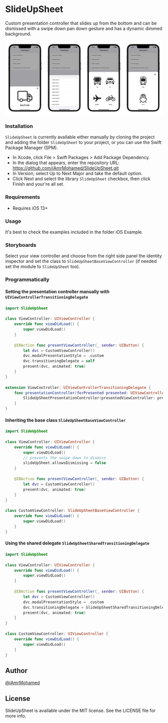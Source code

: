 # SlideUpSheet
Custom presentation controller that slides up from the bottom and can be dismissed with a swipe down pan down gesture and has a dynamic dimmed background.

![](Resources/examples.png)

### Installation
`SlideUpSheet` is currently available either manually by cloning the project and adding the folder `SlideUpSheet` to your project, or you can use the Swift Package Manager (SPM).

- In Xcode, click File > Swift Packages > Add Package Dependency.
- In the dialog that appears, enter the repository URL: https://github.com/iAmrMohamed/SlideUpSheet.git
- In Version, select Up to Next Major and take the default option.
- Click Next and select the library `SlideUpSheet` checkbox, then click Finish and your're all set. 

### Requirements
- Requires iOS 13+

### Usage

It's best to check the examples included in the folder iOS Example.

### Storyboards
Select your view controller and choose from the right side panel the identity inspector and set the class to `SlideUpSheetBaseViewController` (if needed set the module to `SlideUpSheet` too).

### Programmatically

#### Setting the presentation controller manually with `UIViewControllerTransitioningDelegate`
```swift
import SlideUpSheet

class ViewController: UIViewController {
    override func viewDidLoad() {
        super.viewDidLoad()
    }
    
    @IBAction func presentViewController(_ sender: UIButton) {
        let dvc = CustomViewController()
        dvc.modalPresentationStyle = .custom
        dvc.transitioningDelegate = self
        present(dvc, animated: true)
    }
}

extension ViewController: UIViewControllerTransitioningDelegate {
    func presentationController(forPresented presented: UIViewController, presenting: UIViewController?, source: UIViewController) -> UIPresentationController? {
        SlideUpSheetPresentationController(presentedViewController: presented, presenting: presenting)
    }
}
```

#### Inheriting the base class `SlideUpSheetBaseViewController`
```swift
import SlideUpSheet

class ViewController: UIViewController {
    override func viewDidLoad() {
        super.viewDidLoad()
        // prevents the swipe down to dismiss
        slideUpSheet.allowsDismissing = false
    }
    
    @IBAction func presentViewController(_ sender: UIButton) {
        let dvc = CustomViewController()
        present(dvc, animated: true)
    }
}

class CustomViewController: SlideUpSheetBaseViewController {
    override func viewDidLoad() {
        super.viewDidLoad()
    }
}
```

#### Using the shared delegate `SlideUpSheetSharedTransitioningDelegate`
```swift
import SlideUpSheet

class ViewController: UIViewController {
    override func viewDidLoad() {
        super.viewDidLoad()
    }
    
    @IBAction func presentViewController(_ sender: UIButton) {
        let dvc = CustomViewController()
        dvc.modalPresentationStyle = .custom
        dvc.transitioningDelegate = SlideUpSheetSharedTransitioningDelegate.sharedDelegate()
        present(dvc, animated: true)
    }
}

class CustomViewController: UIViewController {
    override func viewDidLoad() {
        super.viewDidLoad()
    }
}
```

## Author
[@iAmrMohamed](https://twitter.com/iAmrMohamed)

## License

SlideUpSheet is available under the MIT license. See the LICENSE file for more info.
